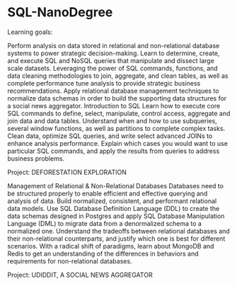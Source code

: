 # SQL-NanoDegree


Learning goals:

Perform analysis on data stored in relational and non-relational database systems to power strategic decision-making.
Learn to determine, create, and execute SQL and NoSQL queries that manipulate and dissect large scale datasets.
Leveraging the power of SQL commands, functions, and data cleaning methodologies to join, aggregate, and clean tables, as well as complete performance tune analysis to provide strategic business recommendations.
Apply relational database management techniques to normalize data schemas in order to build the supporting data structures for a social news aggregator.
Introduction to SQL
Learn how to execute core SQL commands to define, select, manipulate, control access, aggregate and join data and data tables. Understand when and how to use subqueries, several window functions, as well as partitions to complete complex tasks. Clean data, optimize SQL queries, and write select advanced JOINs to enhance analysis performance. Explain which cases you would want to use particular SQL commands, and apply the results from queries to address business problems.

Project: DEFORESTATION EXPLORATION

Management of Relational & Non-Relational Databases
Databases need to be structured properly to enable efficient and effective querying and analysis of data. Build normalized, consistent, and performant relational data models. Use SQL Database Definition Language (DDL) to create the data schemas designed in Postgres and apply SQL Database Manipulation Language (DML) to migrate data from a denormalized schema to a normalized one. Understand the tradeoffs between relational databases and their non-relational counterparts, and justify which one is best for different scenarios. With a radical shift of paradigms, learn about MongoDB and Redis to get an understanding of the differences in behaviors and requirements for non-relational databases.

Project: UDIDDIT, A SOCIAL NEWS AGGREGATOR
